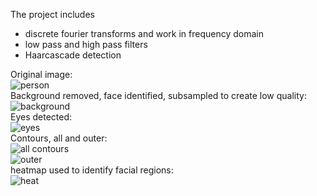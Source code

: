 The project includes
- discrete fourier transforms and work in frequency domain
- low pass and high pass filters
- Haarcascade detection

Original image:  
![person](ExampleImages/person1.jpg)  
Background removed, face identified, subsampled to create low quality:  
![background](ExampleImages/blueface.jpg)  
Eyes detected:   
![eyes](ExampleImages/both.jpg)  
Contours, all and outer:    
![all contours](ExampleImages/contours.jpg)   
![outer](ExampleImages/outerc.jpg)  
heatmap used to identify facial regions:  
![heat](ExampleImages/fheat.jpg)  

